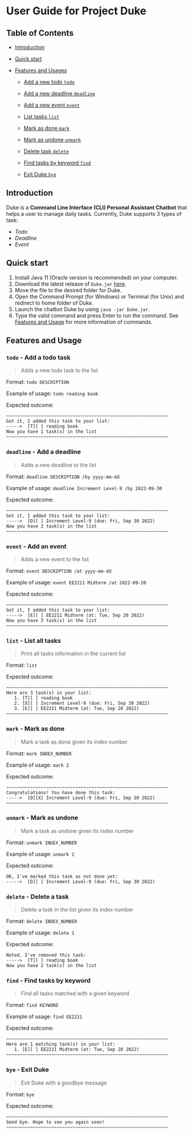 # User Guide for Project Duke

## Table of Contents
* [Introduction](https://bdthanh.github.io/ip/#1-introduction)
* [Quick start](https://bdthanh.github.io/ip/#2-quick-start)
* [Features and Usages](https://bdthanh.github.io/ip/#3-features)

  - [Add a new todo ```todo```]()
    
  - [Add a new deadline ```deadline```]()

  - [Add a new event ```event```]()

  - [List tasks ```list```]()

  - [Mark as done ```mark```]()

  - [Mark as undone ```unmark```]()
 
  - [Delete task ```delete```]()

  - [Find tasks by keyword ```find```]()

  - [Exit Duke ```bye```]()


## Introduction 
Duke is a **Command Line Interface (CLI) Personal Assistant Chatbot** that helps a user to manage daily tasks.
Currently, Duke supports 3 types of task:

- _Todo_
- _Deadline_ 
- _Event_

## Quick start

1. Install Java 11 (Oracle version is recommended) on your computer.
2. Download the latest release of ```Duke.jar``` [here]().
3. Move the file to the desired folder for Duke.
4. Open the Command Prompt (for Windows) or Terminal (for Unix) and redirect to home folder of Duke.
5. Launch the chatbot Duke by using ```java -jar Duke.jar```.
6. Type the valid command and press Enter to run the command. See [Features and Usage]() for more information of commands.

## Features and Usage

### ```todo``` - Add a todo task 
>Adds a new todo task to the list

Format: ```todo DESCRIPTION```

Example of usage: ```todo reading book```

Expected outcome:
```
~~~~~~~~~~~~~~~~~~~~~~~~~~~~~~~~~~~~~~~~~~~~~~~~~~~~~~~~~~~~~
Got it, I added this task to your list:
----->  [T][ ] reading book
Now you have 1 task(s) in the list
~~~~~~~~~~~~~~~~~~~~~~~~~~~~~~~~~~~~~~~~~~~~~~~~~~~~~~~~~~~~~
```

### ```deadline``` - Add a deadline
>Adds a new deadline to the list

Format: ```deadline DESCRIPTION /by yyyy-mm-dd```

Example of usage: ```deadline Increment Level-9 /by 2022-09-30```

Expected outcome:
```
~~~~~~~~~~~~~~~~~~~~~~~~~~~~~~~~~~~~~~~~~~~~~~~~~~~~~~~~~~~~~
Got it, I added this task to your list:
----->  [D][ ] Increment Level-9 (due: Fri, Sep 30 2022)
Now you have 2 task(s) in the list
~~~~~~~~~~~~~~~~~~~~~~~~~~~~~~~~~~~~~~~~~~~~~~~~~~~~~~~~~~~~~
```

### ```event``` - Add an event
>Adds a new event to the list

Format: ```event DESCRIPTION /at yyyy-mm-dd```

Example of usage: ```event EE2211 Midterm /at 2022-09-20```

Expected outcome:
```
~~~~~~~~~~~~~~~~~~~~~~~~~~~~~~~~~~~~~~~~~~~~~~~~~~~~~~~~~~~~~
Got it, I added this task to your list:
----->  [E][ ] EE2211 Midterm (at: Tue, Sep 20 2022)
Now you have 3 task(s) in the list
~~~~~~~~~~~~~~~~~~~~~~~~~~~~~~~~~~~~~~~~~~~~~~~~~~~~~~~~~~~~~
```

### ```list``` - List all tasks
>Print all tasks information in the current list

Format: ```list```

Expected outcome:
```
~~~~~~~~~~~~~~~~~~~~~~~~~~~~~~~~~~~~~~~~~~~~~~~~~~~~~~~~~~~~~
Here are 3 task(s) in your list:
   1. [T][ ] reading book
   2. [D][ ] Increment Level-9 (due: Fri, Sep 30 2022)
   3. [E][ ] EE2211 Midterm (at: Tue, Sep 20 2022)
~~~~~~~~~~~~~~~~~~~~~~~~~~~~~~~~~~~~~~~~~~~~~~~~~~~~~~~~~~~~~
```

### ```mark``` - Mark as done 
>Mark a task as done given its index number

Format: ```mark INDEX_NUMBER```

Example of usage: ```mark 2```

Expected outcome:
```
~~~~~~~~~~~~~~~~~~~~~~~~~~~~~~~~~~~~~~~~~~~~~~~~~~~~~~~~~~~~~
Congratulations! You have done this task:
----->  [D][X] Increment Level-9 (due: Fri, Sep 30 2022)
~~~~~~~~~~~~~~~~~~~~~~~~~~~~~~~~~~~~~~~~~~~~~~~~~~~~~~~~~~~~~
```

### ```unmark``` - Mark as undone
>Mark a task as undone given its index number

Format: ```unmark INDEX_NUMBER```

Example of usage: ```unmark 2```

Expected outcome:
```
OK, I've marked this task as not done yet:
----->  [D][ ] Increment Level-9 (due: Fri, Sep 30 2022)
```

### ```delete``` - Delete a task
>Delete a task in the list given its index number

Format: ```delete INDEX_NUMBER```

Example of usage: ```delete 1```

Expected outcome:
```
Noted. I've removed this task:
----->  [T][ ] reading book
Now you have 2 task(s) in the list
```

### ```find``` - Find tasks by keyword
>Find all tasks matched with a given keyword

Format: ```find KEYWORD```

Example of usage: ```find EE2211```

Expected outcome:
```
~~~~~~~~~~~~~~~~~~~~~~~~~~~~~~~~~~~~~~~~~~~~~~~~~~~~~~~~~~~~~
Here are 1 matching task(s) in your list:
   1. [E][ ] EE2211 Midterm (at: Tue, Sep 20 2022)
~~~~~~~~~~~~~~~~~~~~~~~~~~~~~~~~~~~~~~~~~~~~~~~~~~~~~~~~~~~~~
```

### ```bye``` - Exit Duke
>Exit Duke with a goodbye message

Format: ```bye```

Expected outcome:
```
~~~~~~~~~~~~~~~~~~~~~~~~~~~~~~~~~~~~~~~~~~~~~~~~~~~~~~~~~~~~~
Good bye. Hope to see you again soon!
~~~~~~~~~~~~~~~~~~~~~~~~~~~~~~~~~~~~~~~~~~~~~~~~~~~~~~~~~~~~~
```
